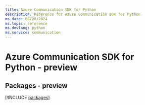 ```yaml
---
title: Azure Communication SDK for Python
description: Reference for Azure Communication SDK for Python
ms.date: 08/28/2024
ms.topic: reference
ms.devlang: python
ms.service: communication
---
```

# Azure Communication SDK for Python - preview
## Packages - preview
[!INCLUDE [packages](communication-index.md)]